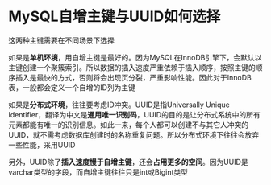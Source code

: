 # MySQL自增主键与UUID如何选择

这两种主键需要在不同场景下选择

如果是**单机环境**，用自增主键是最好的。因为MySQL在InnoDB引擎下，会默认以主键创建一个聚簇索引。所以数据的插入速度严重依赖于插入顺序，按照主键的顺序插入是最快的方式，否则将会出现页分裂，严重影响性能。因此对于InnoDB表，一般都会定义一个自增的ID列为主键

如果是**分布式环境**，往往要考虑ID冲突。UUID是指Universally Unique Identifier，翻译为中文是**通用唯一识别码**，UUID的目的是让分布式系统中的所有元素都能有唯一的识别信息。如此一来，每个人都可以创建不与其它人冲突的UUID，就不需考虑数据库创建时的名称重复问题。所以分布式环境下往往会放弃一些性能，采用UUID

另外，UUID除了**插入速度慢于自增主键**，还会**占用更多的空间**。因为UUID是varchar类型的字段，而自增主键往往只是int或Bigint类型

